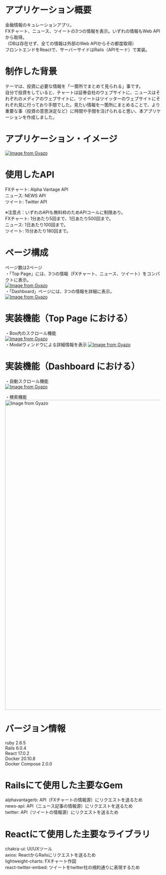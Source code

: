 # アプリケーション概要
金融情報のキュレーションアプリ。  
FXチャート、ニュース、ツイートの3つの情報を表示。いずれの情報もWeb APIから取得。  
（DBは存在せず、全ての情報は外部のWeb APIからその都度取得）  
フロントエンドをReactで、サーバーサイドはRails（APIモード）で実装。  

# 制作した背景  
テーマは、投資に必要な情報を「一箇所でまとめて見られる」事です。  
自分で投資をしていると、チャートは証券会社のウェブサイトに、ニュースはそれぞれのメディアのウェブサイトに、ツイートはツイッターのウェブサイトにそれぞれ見に行っており手間でした。見たい情報を一箇所にまとめることで、より重要な事（投資の意思決定など）に時間や手間を注げられると思い、本アプリケーションを作成しました。  

# アプリケーション・イメージ
[![Image from Gyazo](https://i.gyazo.com/3788b965efa8246a6bbe4484f261aced.png)](https://gyazo.com/3788b965efa8246a6bbe4484f261aced)

# 使用したAPI
FXチャート: Alpha Vantage API  
ニュース: NEWS API  
ツイート: Twitter API  
  
※注意点：いずれのAPIも無料枠のためAPIコールに制限あり。  
FXチャート: 1分あたり5回まで、1日あたり500回まで。  
ニュース: 1日あたり100回まで。  
ツイート: 15分あたり180回まで。  

# ページ構成
ページ数は2ページ  
・「Top Page」には、3つの情報（FXチャート、ニュース、ツイート）をコンパクトに表示。  
[![Image from Gyazo](https://i.gyazo.com/add6d1b1b5b6141e8fa3fd31835aa458.png)](https://gyazo.com/add6d1b1b5b6141e8fa3fd31835aa458)  
・「Dashboard」ページには、3つの情報を詳細に表示。  
[![Image from Gyazo](https://i.gyazo.com/ad476a729481fba6a074e24a37de2332.gif)](https://gyazo.com/ad476a729481fba6a074e24a37de2332)  

# 実装機能（Top Page における）
・Box内のスクロール機能  
[![Image from Gyazo](https://i.gyazo.com/2020d5db59208fc1f4c9c0b7b2acd655.gif)](https://gyazo.com/2020d5db59208fc1f4c9c0b7b2acd655)  
・Modalウィンドウによる詳細情報を表示
[![Image from Gyazo](https://i.gyazo.com/37c08fec99a964f3ad50e359a3a87916.gif)](https://gyazo.com/37c08fec99a964f3ad50e359a3a87916)  

# 実装機能（Dashboard における）
・自動スクロール機能  
[![Image from Gyazo](https://i.gyazo.com/5164796a6f62b853f2abd4419ecb07eb.gif)](https://gyazo.com/5164796a6f62b853f2abd4419ecb07eb)  
  
・検索機能  
<a href="https://gyazo.com/38b585700ce62b112ef82017035d69c7"><img src="https://i.gyazo.com/38b585700ce62b112ef82017035d69c7.gif" alt="Image from Gyazo" width="1000"/></a>  

# バージョン情報  
ruby 2.6.5  
Rails 6.0.4  
React 17.0.2  
Docker 20.10.8  
Docker Compose 2.0.0

# Railsにて使用した主要なGem  
alphavantagerb: API（FXチャートの情報源）にリクエストを送るため  
news-api: API（ニュース記事の情報源）にリクエストを送るため  
twitter: API（ツイートの情報源）にリクエストを送るため

# Reactにて使用した主要なライブラリ  
chakra-ui: UI/UXツール  
axios: ReactからRailsにリクエストを送るため  
lightweight-charts: FXチャート作図  
react-twitter-embed: ツイートをtwitter社の規約通りに表現するため
